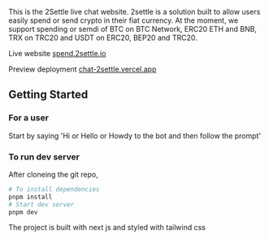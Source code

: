 This is the 2Settle live chat website.
2settle is a solution built to allow users easily spend or send crypto in their fiat currency. At the moment, we support spending or semdi of BTC on BTC Network, ERC20 ETH and BNB, TRX on TRC20 and USDT on ERC20, BEP20 and TRC20.

Live website [spend.2settle.io](https://spend.2settle.io/)

Preview deployment [chat-2settle.vercel.app](https://chat-2settle.vercel.app/)
## Getting Started

### For a user
Start by saying 'Hi or Hello or Howdy to the bot and then follow the prompt'

### To run dev server

After cloneing the git repo, 
```bash
# To install dependencies
pnpm install 
# Start dev server
pnpm dev
```

The project is built with next js and styled with tailwind css
